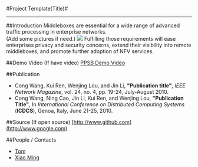 #Project Template(Title)#
***
##Introduction
Middleboxes are essential for a wide range of advanced traffic processing in enterprise networks.  
(Add some pictures if need.)
![](http://cyber.cs.cityu.edu.hk/en/images/project/projtct01.jpg)
Fulfilling those requirements will ease enterprises privacy and security concerns, extend their visibility into remote middleboxes, and promote further adoption of NFV services. 

##Demo Video (If have video)
[PPSB Demo Video](https://www.youtube.com/watch?v=E2ZlKCIMoN0)

##Publication
* Cong Wang, Kui Ren, Wenjing Lou, and Jin Li, **"Publication title"**, *IEEE Network Magazine*, vol. 24, no. 4, pp. 19-24, July-August 2010.
* Cong Wang, Ning Cao, Jin Li, Kui Ren, and Wenjing Lou, **"Publication Title"**, In *International Conference on Distributed Computing Systems* (**ICDCS**), Genoa, Italy, June 21-25, 2010.

##Source (If open source)
[http://www.github.com](http://www.google.com)

##People / Contacts
* [Tom](tom@gmail.com)
* [Xiao Ming](xm@gmail.com)


